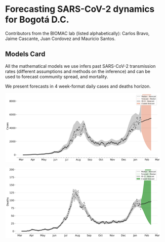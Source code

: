 # Forecasting SARS-CoV-2 dynamics for Bogotá D.C.
Contributors from the BIOMAC lab (listed alphabetically): Carlos Bravo, Jaime Cascante, Juan Cordovez and Mauricio Santos.

## Models Card
All the mathematical models we use infers past SARS-CoV-2 transmission rates (different assumptions and methods on the inference) and can be used to forecast community spread, and mortality.

We present forecasts in 4 week-format daily cases and deaths horizon.


![Cases Forecast](/figures/mcmc/cases.png "Cases Forecast")


![Deaths Forecast](/figures/mcmc/deaths.png "Deaths Forecasts")